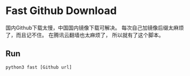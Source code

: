 # Fast Github Download

国内Github下载太慢，中国国内镜像下载可解决。
每次自己加镜像后缀太麻烦了，而且记不住。
在腾讯云翻墙也太麻烦了，
所以就有了这个脚本。

## Run

```bash
python3 fast [Github url]
```
